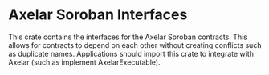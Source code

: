 # Axelar Soroban Interfaces

This crate contains the interfaces for the Axelar Soroban contracts. This allows for contracts to depend on each other without creating conflicts such as duplicate names. Applications should import this crate to integrate with Axelar (such as implement AxelarExecutable).

